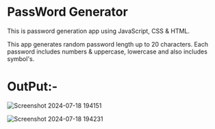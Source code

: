 # PassWord Generator
This is password generation app using JavaScript, CSS & HTML.

This app generates random password length up to 20 characters.
Each password includes numbers & uppercase, lowercase and also includes symbol's.


# OutPut:-


  ![Screenshot 2024-07-18 194151](https://github.com/user-attachments/assets/c941a81a-0827-46f7-b093-7af085a724d1)



                                                                               
![Screenshot 2024-07-18 194231](https://github.com/user-attachments/assets/8443d229-f902-419b-955d-6ad931ae8d86)

